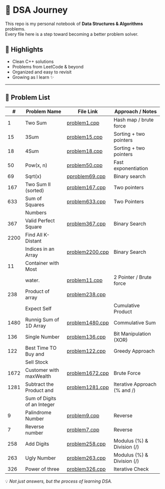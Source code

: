 # 🚀 DSA Journey

This repo is my personal notebook of **Data Structures & Algorithms** problems.  
Every file here is a step toward becoming a better problem solver.

## 🔑 Highlights
- Clean C++ solutions
- Problems from LeetCode & beyond
- Organized and easy to revisit
- Growing as I learn ✨

---
## 📌 Problem List

| #    | Problem Name                | File Link                             | Approach / Notes             |
|------|-----------------------------|---------------------------------------|------------------------------|
| 1    | Two Sum                     | [problem1.cpp](./problem1.cpp)        | Hash map / brute force       |
| 15   | 3Sum                        | [problem15.cpp](./problem15.cpp)      | Sorting + two pointers       |
| 18   | 4Sum                        | [problem18.cpp](./problem18.cpp)      | Sorting + two pointers       |
| 50   | Pow(x, n)                   | [problem50.cpp](./problem50.cpp)      | Fast exponentiation          |
| 69   | Sqrt(x)                     | [pproblem69.cpp](./pproblem69.cpp)    | Binary search                |
| 167  | Two Sum II (sorted)         | [problem167.cpp](./problem167.cpp)    | Two pointers                 |
| 633  | Sum of Squares              | [problem633.cpp](./problem633.cpp)    | Two Pointers                 |
|      | Numbers                     |                                       |                              |
| 367  | Valid Perfect Square        | [problem367.cpp](./problem6367.cpp)   | Binary Search                |
| 2200 | Find All K-Distant          |                                       |                              |
|      | Indices in an Array         | [problem2200.cpp](./problem22000.cpp) | Binary Search                |
| 11   | Container with Most         |                                       |                              |
|      | water.                      | [problem11.cpp](./problem11.cpp)      | 2 Pointer / Brute force      |
| 238  | Product of array            | [problem238.cpp](./problem238.cpp)    |                              |
|      | Expect Self                 |                                       | Cumulative Product           |
| 1480 | Runnig Sum of 1D Array      | [problem1480.cpp](./problem1480.cpp)  | Commulative Sum              | 
| 136  | Single Number               | [problem136.cpp](./problem136.cpp)    | Bit Manipulation (XOR)       | 
| 122  | Best Time TO Buy and        | [problem122.cpp](./problem122.cpp)    |  Greedy Approach             | 
|      | Sell Stock                  |                                       |                              | 
| 1672 | Customer with maxWealth     | [problem1672.cpp](./problem1672.cpp)  | Brute Force                  | 
| 1281 | Subtract the Product and    | [problem1281.cpp](./problem1281.cpp)  | Iterative Approach (% and /) |
|      | Sum of Digits of an Integer |                                       |                              |
| 9    | Palindrome Number           | [problem9.cpp](./problem9.cpp)        | Reverse                      | 
| 7    | Reverse number              | [problem7.cpp](./problem7.cpp)        | Reverse                      |
| 258  | Add Digits                  | [problem258.cpp](./problem258.cpp)    | Modulus (%) & Division (/)   |
| 263  | Ugly Number                 | [problem263.cpp](./problem263.cpp)    | Modulus (%) & Division (/)   |
| 326  | Power of three              | [problem326.cpp](./problem326.cpp)    | Iterative Check              |




💡 *Not just answers, but the process of learning DSA.*
